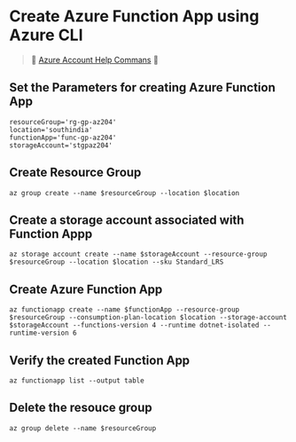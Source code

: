 # Create Azure Function App using Azure CLI

> 🌟 [Azure Account Help Commans]() 🌟 

## Set the Parameters for creating Azure Function App
```
resourceGroup='rg-gp-az204'
location='southindia'
functionApp='func-gp-az204'
storageAccount='stgpaz204'
```

## Create Resource Group
```azurecli
az group create --name $resourceGroup --location $location
```
    
## Create a storage account associated with Function Appp
```azurecli
az storage account create --name $storageAccount --resource-group $resourceGroup --location $location --sku Standard_LRS
```

## Create Azure Function App
```azurecli
az functionapp create --name $functionApp --resource-group $resourceGroup --consumption-plan-location $location --storage-account $storageAccount --functions-version 4 --runtime dotnet-isolated --runtime-version 6
```

## Verify the created Function App
```azurecli
az functionapp list --output table
```

## Delete the resouce group
```azurecli
az group delete --name $resourceGroup
```
